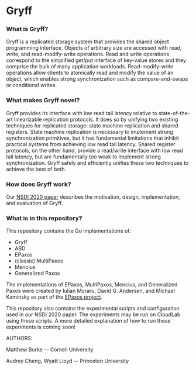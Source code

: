 Gryff
======


### What is Gryff?


Gryff is a replicated storage system that provides the shared object programming interface. Objects of arbitrary size are
accessed with read, write, and read-modify-write operations. Read and write operations correspond to the simplified get/put
interface of key-value stores and they comprise the bulk of many application workloads. Read-modify-write operations allow
clients to atomically read and modify the value of an object, which enables strong synchronization such as compare-and-swaps
or conditional writes.

### What makes Gryff novel?

Gryff provides its interface with low read tail latency relative to state-of-the-art linearizable replication protocols. It does so by unifying two existing techniques for replicated storage: state machine replication and shared registers. State machine replication is necessary to implement strong synchronization primitives, but it has fundamental limitations that inhibit practical systems from achieving low read tail latency. Shared register protocols, on the other hand, provide a read/write interface with low read tail latency, but are fundamentally too weak to implement strong synchronization. Gryff safely and efficiently unifies these two techniques to achieve the best of both.

### How does Gryff work?

Our [NSDI 2020 paper](https://www.usenix.org/conference/nsdi20/presentation/burke) describes the motivation, design, implementation, and evaluation of Gryff.

### What is in this repository?

This repository contains the Go implementations of:

* Gryff
* ABD
* EPaxos
* (classic) MultiPaxos
* Mencius
* Generalized Paxos

The implementations of EPaxos, MultiPaxos, Mencius, and Generalized Paxos were created by Iulian Moraru, David G. Andersen, and Michael Kaminsky as part of the [EPaxos project](https://github.com/efficient/epaxos).

This repository also contains the experimental scripts and configuration used in our NSDI 2020 paper. The experiments may be run on CloudLab using these scripts. A more detailed explanation of how to run these experiments is coming soon!

AUTHORS:

Matthew Burke -- Cornell University

Audrey Cheng, Wyatt Lloyd -- Princeton University
